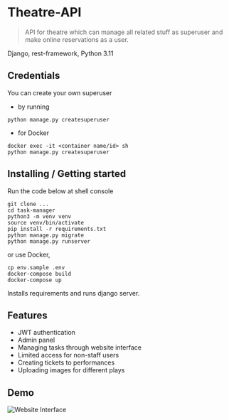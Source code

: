 # Theatre-API
> API for theatre which can manage all related stuff as superuser
> and make online reservations as a user.

Django, rest-framework, Python 3.11

## Credentials
You can create your own superuser
*  by running
```
python manage.py createsuperuser
```
* for Docker 
```
docker exec -it <container name/id> sh 
python manage.py createsuperuser
```
## Installing / Getting started

Run the code below at shell console

```shell
git clone ...
cd task-manager
python3 -m venv venv
source venv/bin/activate
pip install -r requirements.txt
python manage.py migrate
python manage.py runserver
```
or use Docker,
```
cp env.sample .env
docker-compose build
docker-compose up
```
Installs requirements and runs django server.

## Features

* JWT authentication
* Admin panel
* Managing tasks through website interface
* Limited access for non-staff users
* Creating tickets to performances
* Uploading images for different plays


## Demo
![Website Interface](demo.png)
